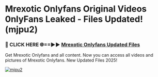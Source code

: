 # Mrexotic Onlyfans Original Videos 0nlyFans Leaked - Files Updated! (mjpu2)

<h3>🔴 CLICK HERE 🌐==►► <a href="https://tinyurl.com/ehrbuxhb" rel="nofollow">Mrexotic Onlyfans Updated Files</a></h3>

Get Mrexotic Onlyfans and all content. Now you can access all videos and pictures of Mrexotic Onlyfans. New Updated Files 2025!

[![mjpu2](https://i.imgur.com/lVYEuWS.gif)](https://tinyurl.com/ehrbuxhb)
